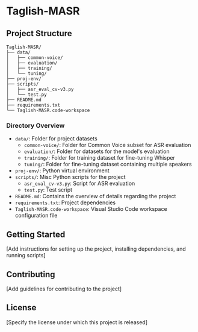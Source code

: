 # Taglish-MASR

## Project Structure

```
Taglish-MASR/
├── data/
│   ├── common-voice/
│   ├── evaluation/
│   ├── training/
│   └── tuning/
├── proj-env/
├── scripts/
│   ├── asr_eval_cv-v3.py
│   └── test.py
├── README.md
├── requirements.txt
└── Taglish-MASR.code-workspace
```

### Directory Overview

- `data/`: Folder for project datasets
  - `common-voice/`: Folder for Common Voice subset for ASR evaluation
  - `evaluation/`: Folder for datasets for the model's evaluation
  - `training/`: Folder for training dataset for fine-tuning Whisper
  - `tuning/`: Folder for fine-tuning dataset containing multiple speakers
- `proj-env/`: Python virtual environment
- `scripts/`: Misc Python scripts for the project
  - `asr_eval_cv-v3.py`: Script for ASR evaluation
  - `test.py`: Test script
- `README.md`: Contains the overview of details regarding the project
- `requirements.txt`: Project dependencies
- `Taglish-MASR.code-workspace`: Visual Studio Code workspace configuration file

## Getting Started

[Add instructions for setting up the project, installing dependencies, and running scripts]

## Contributing

[Add guidelines for contributing to the project]

## License

[Specify the license under which this project is released]
